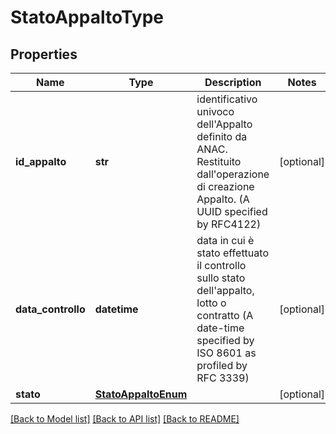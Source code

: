 # StatoAppaltoType

## Properties
Name | Type | Description | Notes
------------ | ------------- | ------------- | -------------
**id_appalto** | **str** | identificativo univoco dell&#x27;Appalto definito da ANAC. Restituito dall&#x27;operazione di creazione Appalto. (A UUID specified by RFC4122) | [optional] 
**data_controllo** | **datetime** | data in cui è stato effettuato il controllo sullo stato dell&#x27;appalto, lotto o contratto (A date-time specified by ISO 8601 as profiled by RFC 3339) | [optional] 
**stato** | [**StatoAppaltoEnum**](StatoAppaltoEnum.md) |  | [optional] 

[[Back to Model list]](../README.md#documentation-for-models) [[Back to API list]](../README.md#documentation-for-api-endpoints) [[Back to README]](../README.md)

